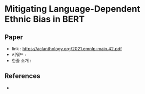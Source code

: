 # Mitigating Language-Dependent Ethnic Bias in BERT

## Paper

- link : https://aclanthology.org/2021.emnlp-main.42.pdf
- 키워드 : 
- 한줄 소개 : 

## References

- 
